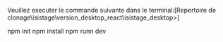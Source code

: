 Veuillez executer le commande suivante dans le terminal:[Repertoire de clonage\isistage\version_desktop_react\isistage_desktop>]

npm init
npm install
npm runn dev 